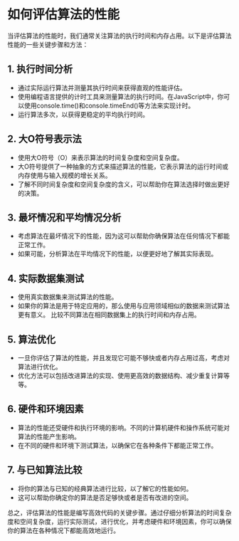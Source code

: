 # 如何评估算法的性能

当评估算法的性能时，我们通常关注算法的执行时间和内存占用。以下是评估算法性能的一些关键步骤和方法：

## 1. 执行时间分析

+ 通过实际运行算法并测量其执行时间来获得直观的性能评估。
+ 使用编程语言提供的计时工具来测量算法的执行时间。在JavaScript中，你可以使用console.time()和console.timeEnd()等方法来实现计时。
+ 运行算法多次，以获得更稳定的平均执行时间。

## 2. 大O符号表示法

+ 使用大O符号（O）来表示算法的时间复杂度和空间复杂度。
+ 大O符号提供了一种抽象的方式来描述算法的性能，它表示算法的运行时间或内存使用与输入规模的增长关系。
+ 了解不同时间复杂度和空间复杂度的含义，可以帮助你在算法选择时做出更好的决策。

## 3. 最坏情况和平均情况分析

+ 考虑算法在最坏情况下的性能，因为这可以帮助你确保算法在任何情况下都能正常工作。
+ 如果可能，分析算法在平均情况下的性能，以便更好地了解其实际表现。

## 4. 实际数据集测试

+ 使用真实数据集来测试算法的性能。
+ 如果你的算法是用于特定应用的，那么使用与应用领域相似的数据来测试算法更有意义。
比较不同算法在相同数据集上的执行时间和内存占用。

## 5. 算法优化

+ 一旦你评估了算法的性能，并且发现它可能不够快或者内存占用过高，考虑对算法进行优化。
+ 优化方法可以包括改进算法的实现、使用更高效的数据结构、减少重复计算等等。

## 6. 硬件和环境因素

+ 算法的性能还受硬件和执行环境的影响。不同的计算机硬件和操作系统可能对算法的性能产生影响。
+ 在不同的硬件和环境下测试算法，以确保它在各种条件下都能正常工作。

## 7. 与已知算法比较

+ 将你的算法与已知的经典算法进行比较，以了解它的性能如何。
+ 这可以帮助你确定你的算法是否足够快或者是否有改进的空间。  

总之，评估算法的性能是编写高效代码的关键步骤。通过仔细分析算法的时间复杂度和空间复杂度，运行实际测试，进行优化，并考虑硬件和环境因素，你可以确保你的算法在各种情况下都能高效地运行。
